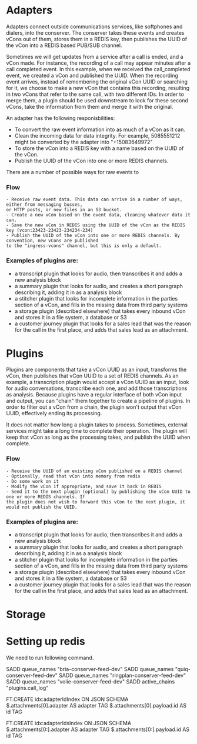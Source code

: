 # Adapters 
Adapters connect outside communications services, like softphones and dialers, into the conserver. The conserver
takes these events and creates vCons out of them, stores them in a REDIS key, then publishes the UUID of the vCon
into a REDIS based PUB/SUB channel.

Sometimes we will get updates from a service after a call is ended, and a vCon made.  For instance, 
the recording of a call may appear minutes after a call completed event. In this example, when we 
received the call_completed event, we created a vCon and published the UUID.  When the recording 
event arrives, instead of remembering the original vCon UUID or searching for it, we choose to make
a new vCon that contains this recording, resulting in two vCons that refer to the same call, with two 
different IDs.  In order to merge them, a plugin should be used downstream to look for these second vCons, 
take the information from them and merge it with the original. 

An adapter has the following responisbilities: 
- To convert the raw event information into as much of a vCon as it can.
- Clean the incoming data for data integrity. For example, 5085551212 might be converted by the adapter into "+15083649972"
- To store the vCon into a REDIS key with a name based on the UUID of the vCon. 
- Publish the UUID of the vCon into one or more REDIS channels.  

There are a number of possible ways for raw events to 

### Flow
    - Receive raw event data. This data can arrive in a number of ways, either from messaging busses, 
    or HTTP posts, or new files in an S3 bucket.  
    - Create a new vCon based on the event data, cleaning whatever data it can. 
    - Save the new vCon in REDIS using the UUID of the vCon as the REDIS key (vcon:23423-23423-234234-234)
    - Publish the UUID of the vCon into one or more REDIS channels. By convention, new vCons are published
    to the "ingress-vcons" channel, but this is only a default. 


### Examples of plugins are:
- a transcript plugin that looks for audio, then transcribes it and adds a new 
analysis block
- a summary plugin that looks for audio, and creates a short paragraph describing it,
adding it in as a analysis block
- a stitcher plugin that looks for incomplete information in the parties section
of a vCon, and fills in the missing data from third party systems
- a storage plugin (described elsewhere) that takes every inbound vCon and stores
it in a file system, a database or S3
- a customer journey plugin that looks for a sales lead that was the reason for the call
in the first place, and adds that sales lead as an attachment.



# Plugins

Plugins are components that take a vCon UUID as an input, transforms the vCon, then publishes
that vCon UUID to a set of REDIS channels.  As an example, a transcription plugin would 
accept a vCon UUID as an input, look for audio conversations, transcribe each one, and add
those transcriptions as analysis.  Because plugins have a regular interface of both vCon 
input and output, you can "chain" them together to create a pipeline of plugins.  In order
to filter out a vCon from a chain, the plugin won't output that vCon UUID, effectively
ending its processing.

It does not matter how long a plugin takes to process.  Sometimes, external services
might take a long time to complete their operation. The plugin will keep that vCon
as long as the processing takes, and publish the UUID when complete.

### Flow

    - Receive the UUID of an existing vCon published on a REDIS channel
    - Optionally, read that vCon into memory from redis
    - Do some work on it
    - Modify the vCon if appropriate, and save it back in REDIS
    - Send it to the next plugin (optional) by publishing the vCon UUID to one or more REDIS channels. If 
    the plugin does not wish to forward this vCon to the next plugin, it would not publish the UUID.


### Examples of plugins are:
- a transcript plugin that looks for audio, then transcribes it and adds a new 
analysis block
- a summary plugin that looks for audio, and creates a short paragraph describing it,
adding it in as a analysis block
- a stitcher plugin that looks for incomplete information in the parties section
of a vCon, and fills in the missing data from third party systems
- a storage plugin (described elsewhere) that takes every inbound vCon and stores
it in a file system, a database or S3
- a customer journey plugin that looks for a sales lead that was the reason for the call
in the first place, and adds that sales lead as an attachment.


# Storage


# Setting up redis

We need to run following command.

SADD queue_names "bria-conserver-feed-dev"
SADD queue_names "quiq-conserver-feed-dev"
SADD queue_names "ringplan-conserver-feed-dev"
SADD queue_names "volie-conserver-feed-dev"
SADD active_chains "plugins.call_log"


FT.CREATE idx:adapterIdIndex ON JSON SCHEMA $.attachments[0].adapter AS adapter TAG $.attachments[0].payload.id AS id TAG


FT.CREATE idx:adapterIdsIndex ON JSON SCHEMA $.attachments[0:].adapter AS adapter TAG $.attachments[0:].payload.id AS id TAG
